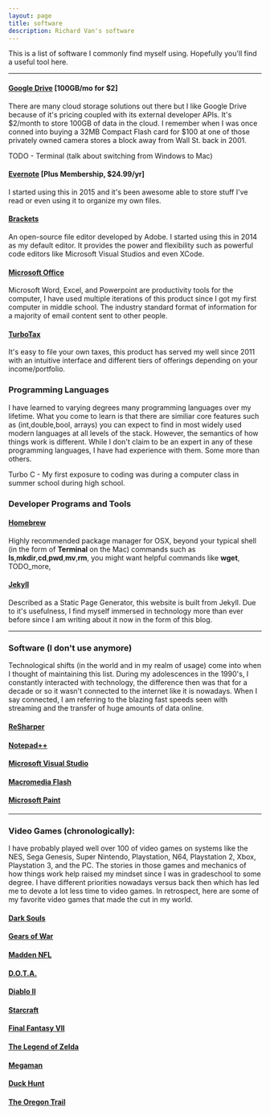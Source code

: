 ```yaml
---
layout: page
title: software
description: Richard Van's software
---
```


This is a list of software I commonly find myself using.  Hopefully you'll find a useful tool here.

--- 

#### <a name="current"></a>[Google Drive](https://www.google.com/drive/) [100GB/mo for $2]

There are many cloud storage solutions out there but I like Google Drive because of it's pricing coupled with its external developer APIs. It's $2/month to store 100GB of data in the cloud.  I remember when I was once conned into buying a 32MB Compact Flash card for $100 at one of those privately owned camera stores a block away from Wall St. back in 2001.

TODO - Terminal (talk about switching from Windows to Mac)

#### <a name="current"></a>[Evernote](https://evernote.com) [Plus Membership, $24.99/yr]

I started using this in 2015 and it's been awesome able to store stuff I've read or even using it to organize my own files.

#### <a name="current"></a>[Brackets](http://brackets.io/) 

An open-source file editor developed by Adobe. I started using this in 2014 as my default editor.  It provides the power and flexibility such as powerful code editors like Microsoft Visual Studios and even XCode. 


#### <a name="current"></a>[Microsoft Office](https://products.office.com) 

Microsoft Word, Excel, and Powerpoint are productivity tools for the computer, I have used multiple iterations of this product since I got my first computer in middle school. The industry standard format of information for a majority of email content sent to other people.

#### <a name="current"></a>[TurboTax](https://turbotax.com/) 

It's easy to file your own taxes, this product has served my well since 2011 with an intuitive interface and different tiers of offerings depending on your income/portfolio.


### Programming Languages

I have learned to varying degrees many programming languages over my lifetime. What you come to learn is that there are similiar core features such as (int,double,bool, arrays) you can expect to find in most widely used modern languages at all levels of the stack.  However, the semantics of how things work is different.  While I don't claim to be an expert in any of these programming languages, I have had experience with them.  Some more than others.





Turbo C - My first exposure to coding was during a computer class in summer school during high school.  


### Developer Programs and Tools

#### <a name="current"></a>[Homebrew](http://brew.sh/) 

Highly recommended package manager for OSX, beyond your typical shell (in the form of **Terminal** on the Mac) commands such as **ls**,**mkdir**,**cd**,**pwd**,**mv**,**rm**, you might want helpful commands like **wget**, TODO_more, 


#### <a name="current"></a>[Jekyll](https://jekyllrb.com/) 

Described as a Static Page Generator, this website is built from Jekyll.  Due to it's usefulness, I find myself immersed in technology more than ever before since I am writing about it now in the form of this blog.


---

### Software (I don't use anymore)

Technological shifts (in the world and in my realm of usage) come into when I thought of maintaining this list.  During my adolescences in the 1990's, I constantly interacted with technology, the difference then was that for a decade or so it wasn't connected to the internet like it is nowadays.  When I say connected, I am referring to the blazing fast speeds seen with streaming and the transfer of huge amounts of data online.

#### <a name="past"></a>[ReSharper](https://www.jetbrains.com/resharper/)

#### <a name="past"></a>[Notepad++](https://notepad-plus-plus.org/)

#### <a name="past"></a>[Microsoft Visual Studio](https://en.wikipedia.org/wiki/Microsoft_Visual_Studio)

#### <a name="past"></a>[Macromedia Flash](https://en.wikipedia.org/wiki/Macromedia)

#### <a name="past"></a>[Microsoft Paint](https://en.wikipedia.org/wiki/Microsoft_Paint)



---

### Video Games (chronologically):

I have probably played well over 100 of video games on systems like the NES, Sega Genesis, Super Nintendo, Playstation, N64, Playstation 2, Xbox, Playstation 3, and the PC. The stories in those games and mechanics of how things work help raised my mindset since I was in gradeschool to some degree.  I have different priorities nowadays versus back then which has led me to devote a lot less time to video games.  In retrospect, here are some of my favorite video games that made the cut in my world.

#### <a name="past games"></a>[Dark Souls](https://en.wikipedia.org/wiki/Dark_Souls)

#### <a name="past games"></a>[Gears of War](https://en.wikipedia.org/wiki/Gears_of_War)

#### <a name="past games"></a>[Madden NFL](https://en.wikipedia.org/wiki/Madden_NFL)

#### <a name="past games"></a>[D.O.T.A.](https://en.wikipedia.org/wiki/Defense_of_the_Ancients)

#### <a name="past games"></a>[Diablo II](https://en.wikipedia.org/wiki/Diablo_II)

#### <a name="past games"></a>[Starcraft](https://en.wikipedia.org/wiki/StarCraft)

#### <a name="past games"></a>[Final Fantasy VII](https://en.wikipedia.org/wiki/Final_Fantasy_VII)

#### <a name="past games"></a>[The Legend of Zelda](https://en.wikipedia.org/wiki/The_Legend_of_Zelda)

#### <a name="past games"></a>[Megaman](https://en.wikipedia.org/wiki/Mega_Man_(original_series))

#### <a name="past games"></a>[Duck Hunt](https://en.wikipedia.org/wiki/Duck_Hunt)

#### <a name="past games"></a>[The Oregon Trail](https://en.wikipedia.org/wiki/The_Oregon_Trail_(video_game))



